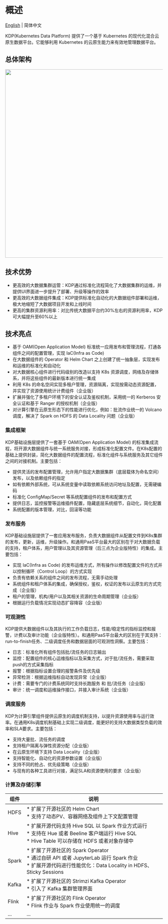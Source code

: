 # 概述

[English](../../en/getting-started/overview.md) | 简体中文

KDP(Kubernetes Data Platform) 提供了一个基于 Kubernetes 的现代化混合云原生数据平台。它能够利用 Kubernetes 的云原生能力来有效地管理数据平台。

## 总体架构
<p align="left">
<img width="800" height="600" src="https://linktime-public.oss-cn-qingdao.aliyuncs.com/linktime-homepage/kdp/kdp-archi.png" />
</p>

## 技术优势
* 更高效的大数据集群运管：KDP通过标准化流程简化了大数据集群的运维，并提供UI界面进一步提升了部署、升级等操作的效率
* 更高效的大数据组件集成：KDP提供标准化自动化的大数据组件部署和运维，极大地缩短了大数据项目开发和上线时间
* 更高的集群资源利用率：对比传统大数据平台约30%左右的资源利用率，KDP可大幅提升至60%以上

## 技术亮点
* 基于 OAM(Open Application Model) 标准统一应用发布和管理流程，打通各组件之间的配置管理，实现 IaC(Infra as Code)
* 在大数据组件的 Operator 和 Helm Chart 之上创建了统一抽象层，实现发布和运维的标准化和自动化
* 对大数据核心组件进行代码级别的改造以支持 K8s 资源调度，网络及存储体系，并将这些组件的最新版本进行统一集成
* 利用 K8s 的命名空间实现多租户管理，资源隔离，实现按需动态资源配置，并实现了资源使用统计计费组件（企业版）
* 扩展并强化了多租户环境下的安全认证及鉴权机制，采用统一的 Kerberos 安全认证和基于 Ranger 的授权机制（企业版）
* 对计算引擎在云原生形态下的性能进行优化，例如：批流作业统一的 Volcano 调度，解决了 Spark on HDFS 的 Data Locality 问题（企业版）

### 集成框架
KDP基础设施层提供了一套基于 OAM(Open Application Model) 的标准集成流程，将开源大数据组件与统一系统服务对接，形成标准化配置文件。在K8s配置的基础上提供封装，简化大数据组件的配置流程，标准化组件与系统服务及其它组件之间的对接机制。主要包括：
* 提供灵活的发布配置管理，允许用户指定大数据集群（底层载体为命名空间）发布，以及依赖组件的指定
* 如有依赖外部系统，可从系统变量中读取依赖系统访问地址及配置，无需硬编码
* 标准化 ConfigMap/Secret 等系统配置组件的发布和配置方式
* 提供日志，监控报警等运维插件配置，隐藏底层系统细节，自动化，简化配置
* 系统配置的版本管理，对比，回滚等功能

### 发布服务
KDP基础设施层提供了一套应用发布服务，负责大数据组件从配置文件到K8s集群的发布，更新，运维，升级操作。和通用PaaS平台最大的区别在于对大数据负载的支持，租户体系，用户管理以及其资源管理（后三点为企业版特性）的集成。主要包括：
* 实现 IaC(Infra as Code) 的发布运维方式，所有操作以修改配置文件的方式并以控制循环（Control Loop）的方式实现
* 负责有依赖关系的组件之间的发布流程，无需手动处理
* 系统组件和租户体系的集成，确保授权，鉴权，权证的发布以云原生的方式完成（企业版）
* 租户的管理，机构/用户以及其相关资源的生命周期管理（企业版）
* 根据运行负载情况实现动态扩容降容（企业版）

### 可观测性
KDP提供大数据组件以及其执行的工作负载日志，性能/稳定性的指标监控和报警，计费以及审计功能（企业版特性）。和通用PaaS平台最大的区别在于其支持：run-to-finish任务、二级调度任务和数据层面的可观测性洞察。主要包括：
* 日志：标准化所有组件包括批/流任务的日志输出
* 监控：配置组件的核心运维指标以及采集方式，对于批/流任务，需要采取push的方式采集指标
* 报警：根据指标设置合理的报警条件及优先级
* 异常检测：根据运维指标自动发现异常（企业版）
* 计费：需要专门的计费系统同时支持长跑服务 和 批/流任务（企业版）
* 审计：统一调度和运维操作接口，并接入审计系统（企业版）

### 调度服务
KDP为计算引擎组件提供云原生的调度机制支持，以提升资源使用率与运行效率。在通用K8s调度机制基础上实现二级调度，能更好的支持大数据类型负载的效率和SLA要求。主要包括：
* 支持大量批、流任务的调度
* 支持租户隔离与弹性资源分配（企业版）
* 在云原生环境下支持 Data Locality（企业版）
* 支持智能化、自动化的资源参数设置（企业版）
* 支持不同的抢占、优先级策略（企业版）
* 与现有的各种工具进行对接，满足SLA和资源使用的要求（企业版）

### 计算及存储引擎
| 组件 | 说明 |
| --- | --- |
| HDFS | * 扩展了开源社区的 Helm Chart <br> * 支持了动态PV、容器网络及组件上下文配置管理 |
| Hive | * 扩展开源代码支持 Hive SQL 以 Spark 作业方式运行 <br> * 支持在 Hue 或者 Beeline 客户端运行 Hive SQL <br> * Hive Table 可以存储在 HDFS 或者对象存储中 |
| Spark | * 扩展了开源社区的 Spark Operator <br> * 通过自研 API 或者 JupyterLab 运行 Spark 作业 <br> * 扩展开源代码进行性能优化：Data Locality in HDFS、Sticky Sessions |
| Kafka | * 扩展了开源社区的 Strimzi Kafka Operator <br> * 引入了 Kafka 集群管理界面 |
| Flink | * 扩展了开源社区的 Flink Operator <br> * Flink 作业与 Spark 作业使用统一的调度 |
| ... | ... |